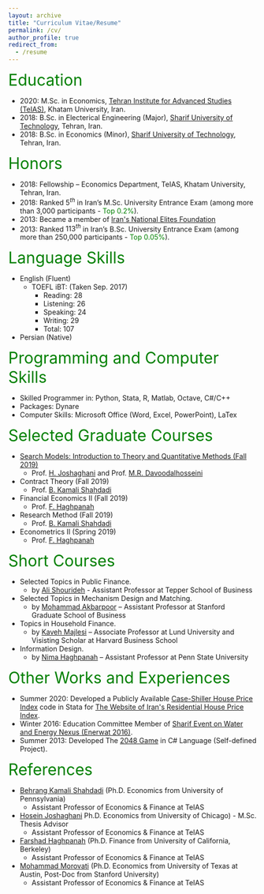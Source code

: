 ```yaml
---
layout: archive
title: "Curriculum Vitae/Resume"
permalink: /cv/
author_profile: true
redirect_from:
  - /resume
---
```


<font size="6" color="green">Education</font>

* 2020: M.Sc. in Economics, <a href="https://teias.institute" target="_blank" rel="noopener noreferrer">Tehran Institute for Advanced Studies (TeIAS)</a>, Khatam University, Iran.
* 2018: B.Sc. in Electerical Engineering (Major), <a href="http://www.en.sharif.edu" target="_blank" rel="noopener noreferrer">Sharif University of Technology</a>, Tehran, Iran. 
* 2018: B.Sc. in Economics (Minor), <a href="http://www.en.sharif.edu" target="_blank" rel="noopener noreferrer">Sharif University of Technology</a>, Tehran, Iran. 

<font size="6" color="green">Honors</font>

* 2018: Fellowship – Economics Department, TeIAS, Khatam University, Tehran, Iran.
* 2018: Ranked $5^{th}$ in Iran’s M.Sc. University Entrance Exam (among more than 3,000 participants - <font color="green">Top 0.2%</font>).
* 2013: Became a member of [Iran's National Elites Foundation](https://en.bmn.ir)
* 2013: Ranked $113^{th}$ in Iran’s B.Sc. University Entrance Exam (among more than 250,000 participants - <font color="green">Top 0.05%</font>).

<font size="6" color="green">Language Skills</font>

* English (Fluent)
  * TOEFL iBT: (Taken Sep. 2017)
    * Reading: 28
    * Listening: 26
    * Speaking: 24
    * Writing: 29
    * Total: 107
* Persian (Native)
  
<font size="6" color="green">Programming and Computer Skills</font>

* Skilled Programmer in: Python, Stata, R, Matlab, Octave, C#/C++
* Packages: Dynare
* Computer Skills: Microsoft Office (Word, Excel, PowerPoint), LaTex

<font size="6" color="green">Selected Graduate Courses</font>

* <a href="https://teias.institute/search-models-introduction-to-theory-and-quantitative-methods/" target="_blank" rel="noopener noreferrer">Search Models: Introduction to Theory and Quantitative Methods (Fall 2019)</a>
  * Prof. <a href="https://teias.institute/faculty/joshaghani/" target="_blank" rel="noopener noreferrer">H. Joshaghani</a> and Prof. <a href="https://sites.google.com/site/davoodalhosseini/" target="_blank" rel="noopener noreferrer">M.R. Davoodalhosseini</a> 
* Contract Theory (Fall 2019)
  * Prof. <a href="https://teias.institute/faculty/kamali/" target="_blank" rel="noopener noreferrer">B. Kamali Shahdadi</a>
* Financial Economics II (Fall 2019)
  * Prof. <a href="https://teias.institute/faculty/panah/" target="_blank" rel="noopener noreferrer">F. Haghpanah</a>
* Research Method (Fall 2019)
  * Prof. <a href="https://teias.institute/faculty/kamali/" target="_blank" rel="noopener noreferrer">B. Kamali Shahdadi</a>
* Econometrics II (Spring 2019)
  * Prof. <a href="https://teias.institute/faculty/panah/" target="_blank" rel="noopener noreferrer">F. Haghpanah</a>

<font size="6" color="green">Short Courses</font>

* Selected Topics in Public Finance.
  * by <a href="http://www.shourideh.com" target="_blank" rel="noopener noreferrer">Ali Shourideh</a> - Assistant Professor at Tepper School of Business
* Selected Topics in Mechanism Design and Matching.
  * by <a href="https://web.stanford.edu/~mohamwad/" target="_blank" rel="noopener noreferrer">Mohammad Akbarpoor</a> – Assistant Professor at Stanford Graduate School of Business
* Topics in Household Finance.
  * by <a href="https://www.kavehmajlesi.com" target="_blank" rel="noopener noreferrer">Kaveh Majlesi</a> – Associate Professor at Lund University and Visisting Scholar at Harvard Business School
* Information Design.
  * by <a href="https://www.personal.psu.edu/nuh47/" target="_blank" rel="noopener noreferrer">Nima Haghpanah</a> – Assistant Professor at Penn State University


<font size="6" color="green">Other Works and Experiences</font>

* Summer 2020: Developed a Publicly Available <a href="https://en.wikipedia.org/wiki/Case–Shiller_index" target="_blank" rel="noopener noreferrer">Case-Shiller House Price Index</a> code in Stata for <a href="https://housepriceindex.ir" target="_blank" rel="noopener noreferrer">The Website of Iran's Residential House Price Index</a>.
* Winter 2016: Education Committee Member of <a href="http://enerwat.sharif.ir/?lang=en" target="_blank" rel="noopener noreferrer">Sharif Event on Water and Energy Nexus (Enerwat 2016)</a>.
* Summer 2013: Developed The <a href="https://en.wikipedia.org/wiki/2048_(video_game)" target="_blank" rel="noopener noreferrer">2048 Game</a> in C# Language (Self-defined Project).

<font size="6" color="green">References</font>

* <a href="https://teias.institute/faculty/kamali/" target="_blank" rel="noopener noreferrer">Behrang Kamali Shahdadi</a> (Ph.D. Economics from University of Pennsylvania)
  * Assistant Professor of Economics & Finance at TeIAS
* <a href="https://teias.institute/faculty/joshaghani/" target="_blank" rel="noopener noreferrer">Hosein Joshaghani</a> Ph.D. Economics from University of Chicago) - M.Sc. Thesis Advisor
  * Assistant Professor of Economics & Finance at TeIAS
* <a href="https://teias.institute/faculty/panah/" target="_blank" rel="noopener noreferrer">Farshad Haghpanah</a> (Ph.D. Finance from University of California, Berkeley)
  * Assistant Professor of Economics & Finance at TeIAS
* <a href="https://teias.institute/faculty/morovati/" target="_blank" rel="noopener noreferrer">Mohammad Morovati</a> (Ph.D. Economics from University of Texas at Austin, Post-Doc from Stanford University)
  * Assistant Professor of Economics & Finance at TeIAS
